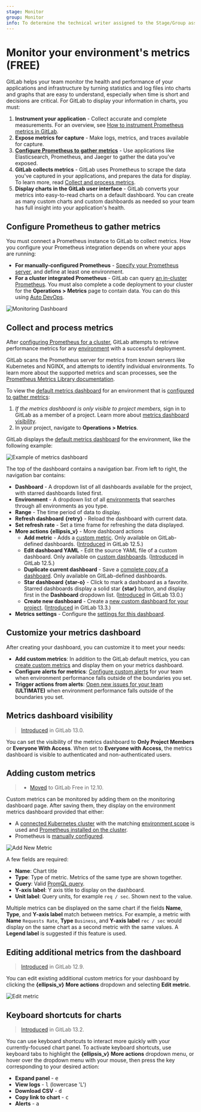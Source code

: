 ```yaml
---
stage: Monitor
group: Monitor
info: To determine the technical writer assigned to the Stage/Group associated with this page, see https://about.gitlab.com/handbook/engineering/ux/technical-writing/#assignments
---
```


# Monitor your environment's metrics **(FREE)**

GitLab helps your team monitor the health and performance of your applications
and infrastructure by turning statistics and log files into charts and graphs
that are easy to understand, especially when time is short and decisions are
critical. For GitLab to display your information in charts, you must:

1. **Instrument your application** - Collect accurate and complete measurements.
   <I class="fa fa-youtube-play youtube" aria-hidden="true"></I>
   For an overview, see [How to instrument Prometheus metrics in GitLab](https://www.youtube.com/watch?v=tuI2oJ3TTB4).
1. **Expose metrics for capture** - Make logs, metrics, and traces available for capture.
1. [**Configure Prometheus to gather metrics**](#configure-prometheus-to-gather-metrics) -
   Use applications like Elasticsearch, Prometheus, and Jaeger to gather
   the data you've exposed.
1. **GitLab collects metrics** - GitLab uses Prometheus to scrape the data you've
   captured in your applications, and prepares the data for display. To learn more, read
   [Collect and process metrics](#collect-and-process-metrics).
1. **Display charts in the GitLab user interface** - GitLab converts your metrics
   into easy-to-read charts on a default dashboard. You can create as many custom charts
   and custom dashboards as needed so your team has full insight into your
   application's health.

## Configure Prometheus to gather metrics

You must connect a Prometheus instance to GitLab to collect metrics. How you configure
your Prometheus integration depends on where your apps are running:

- **For manually-configured Prometheus** -
  [Specify your Prometheus server](../../user/project/integrations/prometheus.md#manual-configuration-of-prometheus),
  and define at least one environment.
- **For a cluster integrated Prometheus** - GitLab can query
  [an in-cluster Prometheus](../../user/clusters/integrations.md#prometheus-cluster-integration).
  You must also complete a code deployment to your cluster for the **Operations > Metrics**
  page to contain data. You can do this using [Auto DevOps](../../topics/autodevops/quick_start_guide.md).

![Monitoring Dashboard](img/prometheus_monitoring_dashboard_v13_3.png)

## Collect and process metrics

After [configuring Prometheus for a cluster](../../user/project/integrations/prometheus.md),
GitLab attempts to retrieve performance metrics for any [environment](../../ci/environments/index.md) with
a successful deployment.

GitLab scans the Prometheus server for metrics from known servers like Kubernetes
and NGINX, and attempts to identify individual environments. To learn more about
the supported metrics and scan processes, see the
[Prometheus Metrics Library documentation](../../user/project/integrations/prometheus_library/index.md).

To view the [default metrics dashboard](dashboards/default.md) for an environment that is
[configured to gather metrics](#configure-prometheus-to-gather-metrics):

1. *If the metrics dashboard is only visible to project members,* sign in to
   GitLab as a member of a project. Learn more about [metrics dashboard visibility](#metrics-dashboard-visibility).
1. In your project, navigate to **Operations > Metrics**.

GitLab displays the [default metrics dashboard](dashboards/default.md) for the environment,
like the following example:

![Example of metrics dashboard](img/example-dashboard_v13_3.png)

The top of the dashboard contains a navigation bar. From left to right, the
navigation bar contains:

- **Dashboard** - A dropdown list of all dashboards available for the project,
  with starred dashboards listed first.
- **Environment** - A dropdown list of all [environments](../index.md) that searches
  through all environments as you type.
- **Range** - The time period of data to display.
- **Refresh dashboard** **{retry}** - Reload the dashboard with current data.
- **Set refresh rate** - Set a time frame for refreshing the data displayed.
- **More actions** **{ellipsis_v}** - More dashboard actions
  - **Add metric** - Adds a [custom metric](#adding-custom-metrics). Only available on GitLab-defined dashboards.
  ([Introduced](https://gitlab.com/gitlab-org/gitlab/-/issues/34779) in GitLab 12.5.)
  - **Edit dashboard YAML** - Edit the source YAML file of a custom dashboard. Only available on
  [custom dashboards](dashboards/index.md).
  ([Introduced](https://gitlab.com/gitlab-org/gitlab/-/issues/34779) in GitLab 12.5.)
  - **Duplicate current dashboard** - Save a [complete copy of a dashboard](dashboards/index.md#duplicate-a-gitlab-defined-dashboard). Only available on GitLab-defined dashboards.
  - **Star dashboard** **{star-o}** - Click to mark a dashboard as a favorite.
  Starred dashboards display a solid star **{star}** button, and display first
  in the **Dashboard** dropdown list.
  ([Introduced](https://gitlab.com/gitlab-org/gitlab/-/issues/214582) in GitLab 13.0.)
  - **Create new dashboard** - Create a [new custom dashboard for your project](dashboards/index.md#add-a-new-dashboard-to-your-project).
  ([Introduced](https://gitlab.com/gitlab-org/gitlab/-/issues/228856) in GitLab 13.3.)
- **Metrics settings** - Configure the
  [settings for this dashboard](dashboards/index.md#manage-the-metrics-dashboard-settings).

## Customize your metrics dashboard

After creating your dashboard, you can customize it to meet your needs:

- **Add custom metrics**: In addition to the GitLab default metrics, you can
  [create custom metrics](#adding-custom-metrics) and display them on your metrics dashboard.
- **Configure alerts for metrics**: [Configure custom alerts](alerts.md) for your team when
  environment performance falls outside of the boundaries you set.
- **Trigger actions from alerts**: [Open new issues for your team](alerts.md#trigger-actions-from-alerts) **(ULTIMATE)**
  when environment performance falls outside of the boundaries you set.

## Metrics dashboard visibility

> [Introduced](https://gitlab.com/gitlab-org/gitlab/-/issues/201924) in GitLab 13.0.

You can set the visibility of the metrics dashboard to **Only Project Members**
or **Everyone With Access**. When set to **Everyone with Access**, the metrics
dashboard is visible to authenticated and non-authenticated users.

## Adding custom metrics

> - [Moved](https://gitlab.com/gitlab-org/gitlab/-/merge_requests/28527) to GitLab Free in 12.10.

Custom metrics can be monitored by adding them on the monitoring dashboard page.
After saving them, they display on the environment metrics dashboard provided that either:

- A [connected Kubernetes cluster](../../user/project/clusters/add_remove_clusters.md)
  with the matching [environment scope](../../ci/environments/index.md#scoping-environments-with-specs) is used and
  [Prometheus installed on the cluster](../../user/project/integrations/prometheus.md#enabling-prometheus-integration).
- Prometheus is [manually configured](../../user/project/integrations/prometheus.md#manual-configuration-of-prometheus).

![Add New Metric](img/prometheus_add_metric.png)

A few fields are required:

- **Name**: Chart title
- **Type**: Type of metric. Metrics of the same type are shown together.
- **Query**: Valid [PromQL query](https://prometheus.io/docs/prometheus/latest/querying/basics/).
- **Y-axis label**: Y axis title to display on the dashboard.
- **Unit label**: Query units, for example `req / sec`. Shown next to the value.

Multiple metrics can be displayed on the same chart if the fields **Name**, **Type**,
and **Y-axis label** match between metrics. For example, a metric with **Name**
`Requests Rate`, **Type** `Business`, and **Y-axis label** `rec / sec` would display
on the same chart as a second metric with the same values. A **Legend label** is
suggested if this feature is used.

## Editing additional metrics from the dashboard

> [Introduced](https://gitlab.com/gitlab-org/gitlab/-/issues/208976) in GitLab 12.9.

You can edit existing additional custom metrics for your dashboard by clicking the
**{ellipsis_v}** **More actions** dropdown and selecting **Edit metric**.

![Edit metric](img/prometheus_dashboard_edit_metric_link_v_12_9.png)

## Keyboard shortcuts for charts

> [Introduced](https://gitlab.com/gitlab-org/gitlab/-/issues/202146) in GitLab 13.2.

You can use keyboard shortcuts to interact more quickly with your currently-focused
chart panel. To activate keyboard shortcuts, use keyboard tabs to highlight the
**{ellipsis_v}** **More actions** dropdown menu, or hover over the dropdown menu
with your mouse, then press the key corresponding to your desired action:

- **Expand panel** - <kbd>e</kbd>
- **View logs** - <kbd>l</kbd> (lowercase 'L')
- **Download CSV** - <kbd>d</kbd>
- **Copy link to chart** - <kbd>c</kbd>
- **Alerts** - <kbd>a</kbd>

